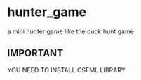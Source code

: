 # hunter_game
a mini hunter game like the duck hunt game

## IMPORTANT

YOU NEED TO INSTALL CSFML LIBRARY
